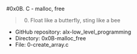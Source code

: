 #0x0B. C - malloc, free

> 0. Float like a butterfly, sting like a bee

- GitHub repository: alx-low_level_programming
- Directory: 0x0B-malloc_free
- File: 0-create_array.c
